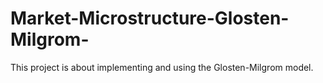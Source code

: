 # Market-Microstructure-Glosten-Milgrom-
This project is about implementing and using the Glosten-Milgrom model.
